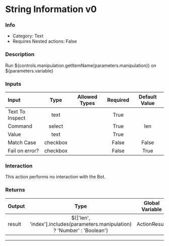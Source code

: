# String Information v0

### Info

- Category: Text
- Requires Nested actions: False


### Description
Run ${controls.manipulation.getItemName(parameters.manipulation)} on ${parameters.variable}


### Inputs

| Input | Type | Allowed Types | Required |  Default Value |
| :--- | :---: | :---: | :---: | :---: |
| Text To Inspect | text |  | True |  |
| Command | select |  | True | len |
| Value | text |  | True |  |
| Match Case | checkbox |  | False | False |
| Fail on error? | checkbox |  | False | True |


### Interaction
This action performs no interaction with the Bot.

### Returns

| Output | Type | Global Variable |
| :--- | :---: | :---: |
| result | ${['len', 'index'].includes(parameters.manipulation) ? 'Number' : 'Boolean'} | ActionResult |

---